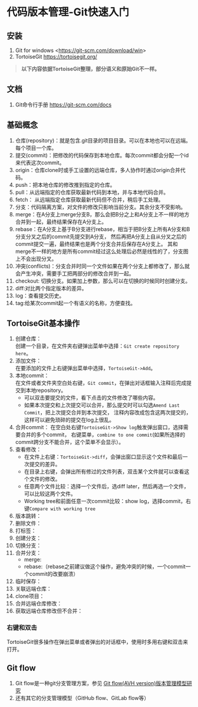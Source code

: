# 代码版本管理-Git快速入门

## 安装

1. Git for windows <<https://git-scm.com/download/win>>
1. TortoiseGit <https://tortoisegit.org/>

> **以下内容依据TortoiseGit整理，部分语义和原始Git不一样。**

## 文档

1. Git命令行手册 <https://git-scm.com/docs>

## 基础概念

1. 仓库(repository)：就是包含.git目录的项目目录。可以在本地也可以在远端。每个项目一个库。
1. 提交(commit)：把修改的代码保存到本地仓库。每次commit都会分配一个id来代表这次commit。
1. origin：仓库clone时或手工设置的远端仓库，多人协作时通过origin合并代码。
1. push：把本地仓库的修改推到指定的仓库。
1. pull：从远端指定的仓库获取最新代码到本地，并与本地代码合并。
1. fetch： 从远端指定仓库获取最新代码但不合并，稍后手工处理。
1. 分支：代码隔离方案，对文件的修改只影响当前分支。其余分支不受影响。
1. merge：在A分支上merge分支B，那么会把B分之上和A分支上不一样的地方合并到一起，最终结果保存在A分支上。
1. rebase：在A分支上基于B分支进行rebase，相当于把B分支上所有A分支和B分支分叉之后的commit先提交到A分支，
    然后再把A分支上自从分叉之后的commit提交一遍，最终结果也是两个分支合并后保存在A分支上。
    其和merge不一样的地方是所有commit经过这么处理后必然是线性的了，分支图上不会出现分叉。
1. 冲突(conflicts)：分支合并时同一个文件如果在两个分支上都修改了，那么就会产生冲突，需要手工把两部分的修改合并到一起。
1. checkout: 切换分支。如果加上参数，那么可以在切换的时候同时创建分支。
1. diff:对比两个指定版本的差异。
1. log：查看提交历史。
1. tag:给某次commit起一个有语义的名称，方便查找。

## TortoiseGit基本操作

1. 创建仓库：  
    创建一个目录，在文件夹右键弹出菜单中选择：`Git create repository here`。
1. 添加文件：  
    在要添加的文件上右键弹出菜单中选择，`TortoiseGit->Add`。
1. 本地commit：  
    在文件或者文件夹空白处右键，`Git commit`，在弹出对话框输入注释后完成提交到本地repository。
    * 可以双击要提交的文件，看下点击的文件修改了哪些内容。
    * 如果本次提交和上次提交可以合并，那么提交时可以勾选`Amend Last Commit`，把上次提交合并到本次提交，
        注释内容改成包含这两次提交的，这样可以避免琐碎的提交在log上很乱。
1. 合并commit：
    在空白处右键`TortoiseGit->Show log`触发弹出窗口，选择需要合并的多个commit，
    右键菜单，`combine to one commit`(如果所选择的commit跨分支不能合并，这个菜单不会显示）。
1. 查看修改：  
    * 在文件上右键：`TortoiseGit->diff`，会弹出窗口显示这个文件和最后一次提交的差异。
    * 在目录上右键，会弹出所有修过的文件列表，双击某个文件就可以查看这个文件的修改。
    * 任意两个文件比较：选择一个文件后，选diff later，然后再选一个文件，可以比较这两个文件。
    * Working tree和前面任意一次commit比较：show log，选择commit，右键`Compare with working tree`
1. 版本跳转：
1. 删除文件：
1. 打标签：
1. 创建分支：
1. 切换分支：
1. 合并分支：
    * merge:
    * rebase:（rebase之前建议做这个操作，避免冲突的时候，一个commit一个commit的改要崩溃）
1. 临时保存：
1. 关联远端仓库：
1. clone项目：
1. 合并远端仓库修改：
1. 获取远端仓库修改但不合并：

### 右键和双击

TortoiseGit很多操作在弹出菜单或者弹出的对话框中，使用时多用右键和双击来打开。

## Git flow

1. Git flow是一种git分支管理方案，参见 [Git flow(AVH version)版本管理模型研究](../../020502learn_gitflow)
1. 还有其它的分支管理模型（GitHub flow、GitLab flow等）
